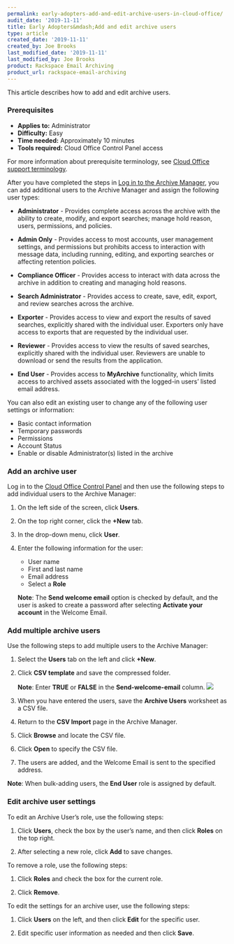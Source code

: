 ```yaml
---
permalink: early-adopters-add-and-edit-archive-users-in-cloud-office/
audit_date: '2019-11-11'
title: Early Adopters&mdash;Add and edit archive users
type: article
created_date: '2019-11-11'
created_by: Joe Brooks
last_modified_date: '2019-11-11'
last_modified_by: Joe Brooks
product: Rackspace Email Archiving
product_url: rackspace-email-archiving
---
```


This article describes how to add and edit archive users.

### Prerequisites

- **Applies to:** Administrator
- **Difficulty:** Easy
- **Time needed:** Approximately 10 minutes
- **Tools required:** Cloud Office Control Panel access

For more information about prerequisite terminology, see [Cloud Office support terminology](/how-to/cloud-office-support-terminology).

After you have completed the steps in [Log in to the Archive
Manager](/how-to/log-in-to-the-archive-manager),
you can add additional users to the Archive Manager and assign the
following user types:

-   **Administrator** - Provides complete access across the archive with the ability to create, modify, and export searches; manage hold reason, users, permissions, and policies.

-   **Admin Only** - Provides access to most accounts, user management settings, and permissions but prohibits access to interaction with message data, including running, editing, and exporting searches or affecting retention policies.

-   **Compliance Officer** - Provides access to interact with data across the archive in addition to creating and managing hold reasons.

-   **Search Administrator** - Provides access to create, save, edit, export, and review searches across the archive.

-   **Exporter** - Provides access to view and export the results of saved searches, explicitly shared with the individual user. Exporters only have access to exports that are requested by the individual user.

-   **Reviewer** - Provides access to view the results of saved searches, explicitly shared with the individual user. Reviewers are unable to download or send the results from the application.

-   **End User** - Provides access to **MyArchive** functionality, which limits access to archived assets associated with the logged-in users’ listed email address.

You can also edit an existing user to change any of the following user
settings or information:

-   Basic contact information
-   Temporary passwords
-   Permissions
-   Account Status
-   Enable or disable Administrator(s) listed in the archive

### Add an archive user

Log in to the [Cloud Office Control Panel](https://cp.rackspace.com/) and then use the following steps to add individual users to the Archive Manager:

1.  On the left side of the screen, click **Users**.

2.  On the top right corner, click the **+New** tab.

3.  In the drop-down menu, click **User**.

4.  Enter the following information for the user:

    - User name
    - First and last name
    - Email address
    - Select a **Role**

    **Note**: The **Send welcome email** option is checked by default, and the user is asked to create a password after selecting **Activate your account** in the Welcome Email.


### Add multiple archive users

Use the following steps to add multiple users to the Archive Manager:

1.  Select the **Users** tab on the left and click **+New**.

2.  Click **CSV template** and save the compressed
    folder.

    **Note**: Enter **TRUE** or **FALSE** in the **Send-welcome-email** column.
    <img src="add-edit-user-pic.png" />

3.  When you have entered the users, save the **Archive Users**
    worksheet as a CSV file.

4.  Return to the **CSV Import** page in the Archive
    Manager.

5.  Click **Browse** and locate the CSV file.

6.  Click **Open** to specify the CSV file.

7.  The users are added, and the Welcome Email is sent to the specified address.

   **Note**: When bulk-adding users, the **End User** role is assigned by default.


### Edit archive user settings

To edit an Archive User’s role, use the following steps:

1.  Click **Users**, check the box by the user’s name, and then click **Roles** on the top right.

2.  After selecting a new role, click **Add** to save changes.

To remove a role, use the following steps:

1.  Click **Roles** and check the box for the current role.

2.  Click **Remove**.

To edit the settings for an archive user, use the following steps:

1.  Click **Users** on the left, and then click **Edit** for the specific user.

2.  Edit specific user information as needed and then click **Save**.
